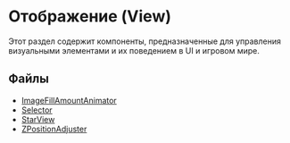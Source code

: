 # Отображение (View)

Этот раздел содержит компоненты, предназначенные для управления визуальными элементами и их поведением в UI и игровом мире.

## Файлы

- [ImageFillAmountAnimator](./ImageFillAmountAnimator.md)
- [Selector](./Selector.md)
- [StarView](./StarView.md)
- [ZPositionAdjuster](./ZPositionAdjuster.md)

